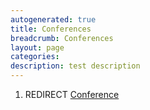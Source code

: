 ```yaml
---
autogenerated: true
title: Conferences
breadcrumb: Conferences
layout: page
categories: 
description: test description
---
```


1.  REDIRECT [Conference](Conference "wikilink")
